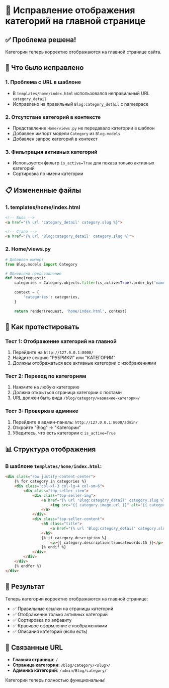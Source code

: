 # 📂 Исправление отображения категорий на главной странице

## ✅ Проблема решена!

Категории теперь корректно отображаются на главной странице сайта.

## 🔧 Что было исправлено

### 1. **Проблема с URL в шаблоне**
- В `templates/home/index.html` использовался неправильный URL `category_detail`
- Исправлено на правильный `Blog:category_detail` с namespace

### 2. **Отсутствие категорий в контексте**
- Представление `Home/views.py` не передавало категории в шаблон
- Добавлен импорт модели `Category` из `Blog.models`
- Добавлен запрос категорий в контекст

### 3. **Фильтрация активных категорий**
- Используется фильтр `is_active=True` для показа только активных категорий
- Сортировка по имени категории

## 📋 Измененные файлы

### 1. **templates/home/index.html**
```html
<!-- Было -->
<a href="{% url 'category_detail' category.slug %}">

<!-- Стало -->
<a href="{% url 'Blog:category_detail' category.slug %}">
```

### 2. **Home/views.py**
```python
# Добавлен импорт
from Blog.models import Category

# Обновлено представление
def home(request):
    categories = Category.objects.filter(is_active=True).order_by('name')
    
    context = {
        'categories': categories,
    }
    
    return render(request, 'home/index.html', context)
```

## 🧪 Как протестировать

### Тест 1: Отображение категорий на главной
1. Перейдите на `http://127.0.0.1:8000/`
2. Найдите секцию "РУБРИКИ" или "КАТЕГОРИИ"
3. Должны отображаться все активные категории с изображениями

### Тест 2: Переход по категориям
1. Нажмите на любую категорию
2. Должна открыться страница категории с постами
3. URL должен быть вида `/blog/category/название-категории/`

### Тест 3: Проверка в админке
1. Перейдите в админ-панель: `http://127.0.0.1:8000/admin/`
2. Откройте "Blog" → "Категории"
3. Убедитесь, что есть категории с `is_active=True`

## 📊 Структура отображения

### В шаблоне `templates/home/index.html`:
```html
<div class="row justify-content-center">
    {% for category in categories %}
    <div class="col-xl-3 col-lg-4 col-sm-6">
        <div class="top-seller-item">
            <div class="top-seller-img">
                <a href="{% url 'Blog:category_detail' category.slug %}">
                    <img src="{{ category.image.url }}" alt="{{ category.name }}">
                </a>
            </div>
            <div class="top-seller-content">
                <h5 class="title">
                    <a href="{% url 'Blog:category_detail' category.slug %}">{{ category.name }}</a>
                </h5>
                {% if category.description %}
                    <p>{{ category.description|truncatewords:15 }}</p>
                {% endif %}
            </div>
        </div>
    </div>
    {% endfor %}
</div>
```

## 🎯 Результат

Теперь категории корректно отображаются на главной странице:
- ✅ Правильные ссылки на страницы категорий
- ✅ Отображение только активных категорий
- ✅ Сортировка по алфавиту
- ✅ Красивое оформление с изображениями
- ✅ Описания категорий (если есть)

## 🔗 Связанные URL

- **Главная страница**: `/`
- **Страница категории**: `/blog/category/<slug>/`
- **Админка категорий**: `/admin/Blog/category/`

Категории теперь полностью функциональны! 